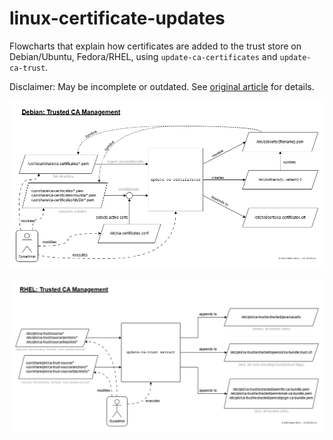 # linux-certificate-updates
Flowcharts that explain how certificates are added to the trust store on Debian/Ubuntu, Fedora/RHEL, using `update-ca-certificates` and `update-ca-trust`.

Disclaimer: May be incomplete or outdated. See [original article](https://blog.stefanrickli.dev/linux-certificate-updates) for details.

![Flowchart for Debian/Ubuntu](debian_update-ca-certificates.png)

![Flowchart for Fedora/RHEL](rhel_update-ca-trust.png)
